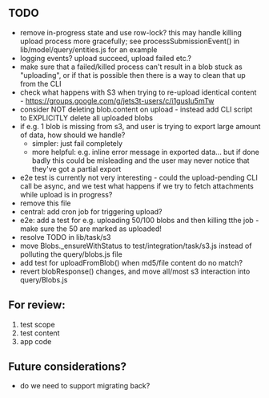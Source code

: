 ## TODO

* remove in-progress state and use row-lock?  this may handle killing upload process more gracefully; see processSubmissionEvent() in lib/model/query/entities.js for an example
* logging events? upload succeed, upload failed etc.?
* make sure that a failed/killed process can't result in a blob stuck as "uploading", or if that is possible then there is a way to clean that up from the CLI
* check what happens with S3 when trying to re-upload identical content - https://groups.google.com/g/jets3t-users/c/i1gusIu5mTw
* consider NOT deleting blob.content on upload - instead add CLI script to EXPLICITLY delete all uploaded blobs
* if e.g. 1 blob is missing from s3, and user is trying to export large amount of data, how should we handle?
  * simpler: just fail completely
  * more helpful: e.g. inline error message in exported data... but if done badly this could be misleading and the user may never notice that they've got a partial export
* e2e test is currently not very interesting - could the upload-pending CLI call be async, and we test what happens if we try to fetch attachments while upload is in progress?
* remove this file
* central: add cron job for triggering upload?
* e2e: add a test for e.g. uploading 50/100 blobs and then killing tthe job - make sure the 50 are marked as uploaded!
* resolve TODO in lib/task/s3
* move Blobs._ensureWithStatus to test/integration/task/s3.js instead of polluting the query/blobs.js file
* add test for uploadFromBlob() when md5/file content do no match?
* revert blobResponse() changes, and move all/most s3 interaction into query/Blobs.js

## For review:

1. test scope
2. test content
3. app code

## Future considerations?

* do we need to support migrating back?

